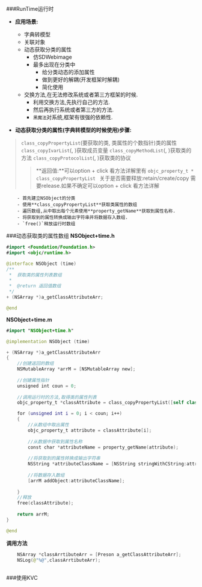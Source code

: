###RunTime运行时
- **应用场景:**
    - 字典转模型
    - 关联对象
    - 动态获取分类的属性
        - 仿SDWebimage
        - 最多出现在分类中
            - 给分类动态的添加属性
            - 做到更好的解耦(开发框架时解耦)
            - 简化使用
    - 交换方法,在无法修改系统或者第三方框架的时候.
        - 利用交换方法,先执行自己的方法.
        - 然后再执行系统或者第三方的方法.
        - `黑魔法`对系统,框架有很强的依赖性.

- **动态获取分类的属性(字典转模型的时候使用)步骤:**
>`class_copyPropertyList`(要获取的类, 类属性的个数指针)类的属性
 `class_copyIvarList`(, )获取成员变量
 `class_copyMethodList`(, )获取类的方法
 `class_copyProtocolList`(, )获取类的协议
 >>**返回值:**可以option + click 看方法详解里有 `objc_property_t * class_copyPropertyList
`
关于是否需要释放:retain/create/copy   需要release.如果不确定可以option + click 看方法详解

        - 首先建立NSObject的分类
        - 使用**class_copyPropertyList**获取类属性的数组
        - 遍历数组,从中取出每个元素使用**property_getName**获取到属性名称.
        - 将获取到的属性转换成输出字符串并将数据存入数组.
        - `free()`释放运行时数组


###动态获取类的属性数组
**NSObject+time.h**
```swift
#import <Foundation/Foundation.h>
#import <objc/runtime.h>

@interface NSObject (time)
/**
 *  获取类的属性列表数组
 *
 *  @return 返回值数组
 */
+ (NSArray *)a_getClassAttributeArr;

@end


```

**NSObject+time.m**




```swift
#import "NSObject+time.h"

@implementation NSObject (time)

+ (NSArray *)a_getClassAttributeArr
{
    //创建返回的数组
    NSMutableArray *arrM = [NSMutableArray new];
    
    //创建属性指针
    unsigned int coun = 0;
    
    //调用运行时的方法,取得类的属性列表
    objc_property_t *classAttribute = class_copyPropertyList([self class], &coun);

    for (unsigned int i = 0; i < coun; i++)
    {
        //从数组中取出属性
        objc_property_t attribute = classAttribute[i];
        
        //从数据中获取到属性名称
        const char *attributeName = property_getName(attribute);
        
        //将获取到的属性转换成输出字符串
        NSString *attributeClassName = [NSString stringWithCString:attributeName encoding:NSUTF8StringEncoding];
        
        //将数据存入数组
        [arrM addObject:attributeClassName];
        
    }    
    //释放
    free(classAttribute);
    
    return arrM;
}

@end

```
**调用方法**
```swift
    NSArray *classArrtibuteArr = [Preson a_getClassAttributeArr];
    NSLog(@"%@",classArrtibuteArr);
    
```



###使用KVC
